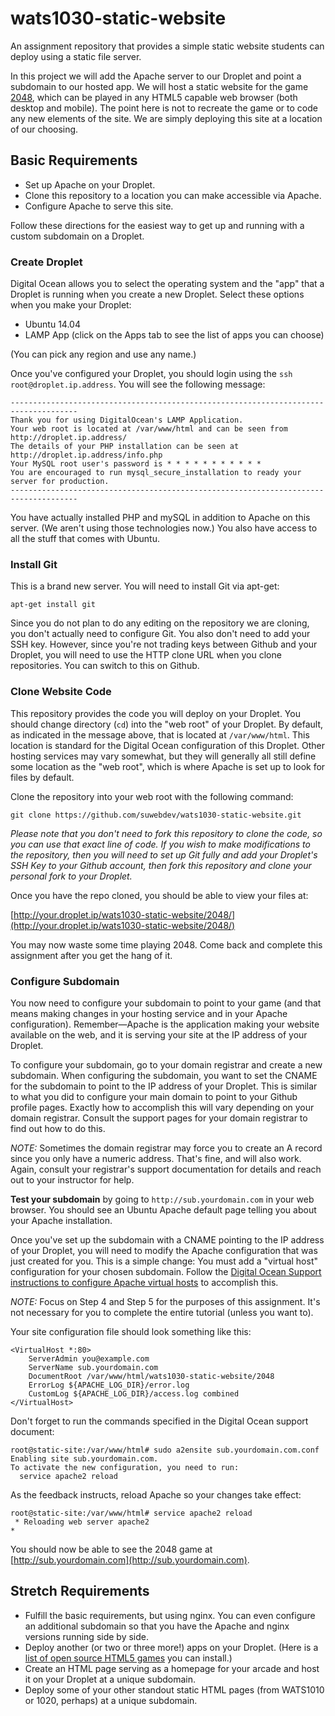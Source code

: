 # wats1030-static-website
An assignment repository that provides a simple static website students can deploy using a static file server.

In this project we will add the Apache server to our Droplet and point a subdomain to our hosted app. We will host a static website for the game [2048](https://github.com/gabrielecirulli/2048), which can be played in any HTML5 capable web browser (both desktop and mobile). The point here is not to recreate the game or to code any new elements of the site. We are simply deploying this site at a location of our choosing.

## Basic Requirements

* Set up Apache on your Droplet.
* Clone this repository to a location you can make accessible via Apache.
* Configure Apache to serve this site.

Follow these directions for the easiest way to get up and running with a custom subdomain on a Droplet. 

### Create Droplet
Digital Ocean allows you to select the operating system and the "app" that a Droplet is running when you create a new Droplet. Select these options when you make your Droplet:

* Ubuntu 14.04
* LAMP App (click on the Apps tab to see the list of apps you can choose)

(You can pick any region and use any name.)

Once you've configured your Droplet, you should login using the `ssh root@droplet.ip.address`. You will see the following message:

```
-------------------------------------------------------------------------------------
Thank you for using DigitalOcean's LAMP Application.
Your web root is located at /var/www/html and can be seen from http://droplet.ip.address/
The details of your PHP installation can be seen at http://droplet.ip.address/info.php
Your MySQL root user's password is * * * * * * * * * * *
You are encouraged to run mysql_secure_installation to ready your server for production.
-------------------------------------------------------------------------------------
```

You have actually installed PHP and mySQL in addition to Apache on this server. (We aren't using those technologies now.) You also have access to all the stuff that comes with Ubuntu.

### Install Git
This is a brand new server. You will need to install Git via apt-get:

`apt-get install git`

Since you do not plan to do any editing on the repository we are cloning, you don't actually need to configure Git. You also don't need to add your SSH key. However, since you're not trading keys between Github and your Droplet, you will need to use the HTTP clone URL when you clone repositories. You can switch to this on Github.

### Clone Website Code
This repository provides the code you will deploy on your Droplet. You should change directory (`cd`) into the "web root" of your Droplet. By default, as indicated in the message above, that is located at `/var/www/html`. This location is standard for the Digital Ocean configuration of this Droplet. Other hosting services may vary somewhat, but they will generally all still define some location as the "web root", which is where Apache is set up to look for files by default.

Clone the repository into your web root with the following command:

`git clone https://github.com/suwebdev/wats1030-static-website.git`

*Please note that you don't need to fork this repository to clone the code, so you can use that exact line of code. If you wish to make modifications to the repository, then you will need to set up Git fully and add your Droplet's SSH Key to your Github account, then fork this repository and clone your personal fork to your Droplet.*

Once you have the repo cloned, you should be able to view your files at:

[http://your.droplet.ip/wats1030-static-website/2048/](http://your.droplet.ip/wats1030-static-website/2048/)

You may now waste some time playing 2048. Come back and complete this assignment after you get the hang of it.

### Configure Subdomain
You now need to configure your subdomain to point to your game (and that means making changes in your hosting service and in your Apache configuration). Remember&mdash;Apache is the application making your website available on the web, and it is serving your site at the IP address of your Droplet. 

To configure your subdomain, go to your domain registrar and create a new subdomain. When configuring the subdomain, you want to set the CNAME for the subdomain to point to the IP address of your Droplet. This is similar to what you did to configure your main domain to point to your Github profile pages. Exactly how to accomplish this will vary depending on your domain registrar. Consult the support pages for your domain registrar to find out how to do this.

*NOTE:* Sometimes the domain registrar may force you to create an A record since you only have a numeric address. That's fine, and will also work. Again, consult your registrar's support documentation for details and reach out to your instructor for help.

**Test your subdomain** by going to `http://sub.yourdomain.com` in your web browser. You should see an Ubuntu Apache default page telling you about your Apache installation. 

Once you've set up the subdomain with a CNAME pointing to the IP address of your Droplet, you will need to modify the Apache configuration that was just created for you. This is a simple change: You must add a "virtual host" configuration for your chosen subdomain. Follow the [Digital Ocean Support instructions to configure Apache virtual hosts](https://www.digitalocean.com/community/tutorials/how-to-set-up-apache-virtual-hosts-on-ubuntu-14-04-lts/#step-four-—-create-new-virtual-host-files) to accomplish this. 

*NOTE:* Focus on Step 4 and Step 5 for the purposes of this assignment. It's not necessary for you to complete the entire tutorial (unless you want to).

Your site configuration file should look something like this:

```
<VirtualHost *:80>
    ServerAdmin you@example.com
    ServerName sub.yourdomain.com
    DocumentRoot /var/www/html/wats1030-static-website/2048
    ErrorLog ${APACHE_LOG_DIR}/error.log
    CustomLog ${APACHE_LOG_DIR}/access.log combined
</VirtualHost>
```

Don't forget to run the commands specified in the Digital Ocean support document:

```
root@static-site:/var/www/html# sudo a2ensite sub.yourdomain.com.conf
Enabling site sub.yourdomain.com.
To activate the new configuration, you need to run:
  service apache2 reload
```

As the feedback instructs, reload Apache so your changes take effect:

```
root@static-site:/var/www/html# service apache2 reload
 * Reloading web server apache2                                                                                             *
```

You should now be able to see the 2048 game at [http://sub.yourdomain.com](http://sub.yourdomain.com).

## Stretch Requirements

* Fulfill the basic requirements, but using nginx. You can even configure an additional subdomain so that you have the Apache and nginx versions running side by side.
* Deploy another (or two or three more!) apps on your Droplet. (Here is a [list of open source HTML5 games](https://github.com/leereilly/games) you can install.)
* Create an HTML page serving as a homepage for your arcade and host it on your Droplet at a unique subdomain.
* Deploy some of your other standout static HTML pages (from WATS1010 or 1020, perhaps) at a unique subdomain.
